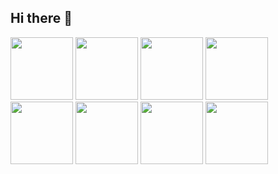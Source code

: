 ## Hi there 👋

<style>
img {
 display:inline-block;
 width:100px;
 height:100px;
}
</style>
<div>
 <img src="https://cdn.jsdelivr.net/gh/devicons/devicon@latest/icons/html5/html5-original-wordmark.svg" />
<img src="https://cdn.jsdelivr.net/gh/devicons/devicon@latest/icons/css3/css3-original-wordmark.svg" />
<img src="https://cdn.jsdelivr.net/gh/devicons/devicon@latest/icons/entityframeworkcore/entityframeworkcore-original.svg" />
<img src="https://cdn.jsdelivr.net/gh/devicons/devicon@latest/icons/entityframeworkcore/entityframeworkcore-original.svg" />
 <img src="https://cdn.jsdelivr.net/gh/devicons/devicon@latest/icons/postgresql/postgresql-original-wordmark.svg" />
 <img src="https://cdn.jsdelivr.net/gh/devicons/devicon@latest/icons/git/git-original.svg" />
<img src="https://cdn.jsdelivr.net/gh/devicons/devicon@latest/icons/kotlin/kotlin-original-wordmark.svg" />
<img src="https://cdn.jsdelivr.net/gh/devicons/devicon@latest/icons/javascript/javascript-original.svg" />
</div>

          

